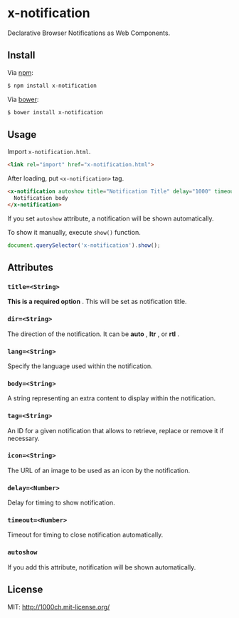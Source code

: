 # x-notification

Declarative Browser Notifications as Web Components.

## Install

Via [npm](https://www.npmjs.org/package/x-notification):

```sh
$ npm install x-notification
```

Via [bower](http://bower.io/search/?q=x-notification):

```sh
$ bower install x-notification
```

## Usage

Import `x-notification.html`.

```html
<link rel="import" href="x-notification.html">
```

After loading, put `<x-notification>` tag.

```html
<x-notification autoshow title="Notification Title" delay="1000" timeout="3000" tag="tag">
  Notification body
</x-notification>
```

If you set `autoshow` attribute, a notification will be shown automatically.

To show it manually, execute `show()` function.

```js
document.querySelector('x-notification').show();
```

## Attributes

### `title=<String>`

**This is a required option** . This will be set as notification title.

### `dir=<String>`

The direction of the notification.
It can be **auto** , **ltr** , or **rtl** .

### `lang=<String>`

Specify the language used within the notification.

### `body=<String>`

A string representing an extra content to display within the notification.

### `tag=<String>`

An ID for a given notification that allows to retrieve, replace or remove it if necessary.

### `icon=<String>`

The URL of an image to be used as an icon by the notification.

### `delay=<Number>`

Delay for timing to show notification.

### `timeout=<Number>`

Timeout for timing to close notification automatically.

### `autoshow`

If you add this attribute, notification will be shown automatically.

## License

MIT: http://1000ch.mit-license.org/
